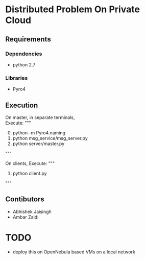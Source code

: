 # Distributed Problem On Private Cloud

## Requirements

### Dependencies
- python 2.7


### Libraries
- Pyro4

## Execution

On master, in separate terminals,   
Execute:
"""

0.  python -m Pyro4.naming
1.	python msg_service/msg_server.py
2.	python server/master.py

"""

On clients,
Execute:
"""

1.	python client.py  

"""

## Contibutors

- Abhishek Jaisingh
- Ambar Zaidi

# TODO
- deploy this on OpenNebula based VMs on a local network